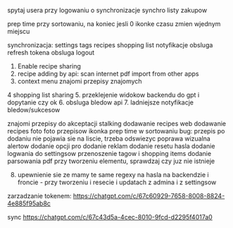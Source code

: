spytaj usera przy logowaniu o synchronizacje
synchro listy zakupow



prep time przy sortowaniu, na koniec jesli 0
ikonke czasu zmien  wjednym miejscu



synchronizacja:
    settings
    tags
    recipes
    shopping list
    notyfikacje
obsluga refresh tokena
obsluga logout

1. Enable recipe sharing
2. recipe adding by api:
    scan
    internet
    pdf
    import from other apps
3. context menu
    znajomi
    przepisy znajomych
    
4 shopping list sharing
5. przeklejenie widokow backendu do gpt i dopytanie czy ok
6. obsluga bledow api
7. ladniejsze notyfikacje bledow/sukcesow

znajomi
przepisy do akceptacji
stalking
dodawanie recipes web
dodawanie recipes foto
foto przepisow
ikonka prep time w sortowaniu
bug: przepis po dodaniu nie pojawia sie na liscie, trzeba odswiezyc
poprawa wizualna alertow
dodanie opcji pro
dodanie reklam
dodanie resetu hasla
dodanie logwania do settingsow
przenoszenie tagow i shopping items
dodanie parsowania pdf
przy tworzeniu elementu, sprawdzaj czy juz nie istnieje


8. upewnienie sie ze mamy te same regexy na hasla na backendzie i froncie - przy tworzeniu i resecie i updatach z admina i z settingsow


zarzadzanie tokenem:
https://chatgpt.com/c/67c60929-7658-8008-8824-4e885f95ab8c

sync
https://chatgpt.com/c/67c43d5a-4cec-8010-9fcd-d2295f4017a0